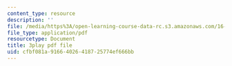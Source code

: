 ```yaml
---
content_type: resource
description: ''
file: /media/https%3A/open-learning-course-data-rc.s3.amazonaws.com/16-90-computational-methods-in-aerospace-engineering-spring-2014/cfbf081a91664026418725774ef666bb_ZyoZukr_sUA.pdf
file_type: application/pdf
resourcetype: Document
title: 3play pdf file
uid: cfbf081a-9166-4026-4187-25774ef666bb
---
```

